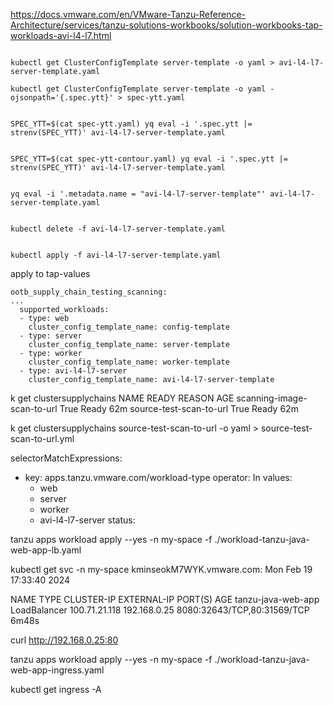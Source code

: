 https://docs.vmware.com/en/VMware-Tanzu-Reference-Architecture/services/tanzu-solutions-workbooks/solution-workbooks-tap-workloads-avi-l4-l7.html

```

kubectl get ClusterConfigTemplate server-template -o yaml > avi-l4-l7-server-template.yaml

kubectl get ClusterConfigTemplate server-template -o yaml -ojsonpath='{.spec.ytt}' > spec-ytt.yaml


SPEC_YTT=$(cat spec-ytt.yaml) yq eval -i '.spec.ytt |= strenv(SPEC_YTT)' avi-l4-l7-server-template.yaml


SPEC_YTT=$(cat spec-ytt-contour.yaml) yq eval -i '.spec.ytt |= strenv(SPEC_YTT)' avi-l4-l7-server-template.yaml


yq eval -i '.metadata.name = "avi-l4-l7-server-template"' avi-l4-l7-server-template.yaml


kubectl delete -f avi-l4-l7-server-template.yaml


kubectl apply -f avi-l4-l7-server-template.yaml
```

apply to tap-values
```
ootb_supply_chain_testing_scanning:
...
  supported_workloads:
  - type: web
    cluster_config_template_name: config-template
  - type: server
    cluster_config_template_name: server-template
  - type: worker
    cluster_config_template_name: worker-template
  - type: avi-l4-l7-server
    cluster_config_template_name: avi-l4-l7-server-template
```

k get clustersupplychains
NAME                         READY   REASON   AGE
scanning-image-scan-to-url   True    Ready    62m
source-test-scan-to-url      True    Ready    62m


k get clustersupplychains source-test-scan-to-url -o yaml > source-test-scan-to-url.yml

  selectorMatchExpressions:
  - key: apps.tanzu.vmware.com/workload-type
    operator: In
    values:
    - web
    - server
    - worker
    - avi-l4-l7-server
status:



tanzu apps workload apply --yes  -n my-space -f ./workload-tanzu-java-web-app-lb.yaml 

kubectl get svc -n my-space                                                                                                                         kminseokM7WYK.vmware.com: Mon Feb 19 17:33:40 2024

NAME                 TYPE           CLUSTER-IP      EXTERNAL-IP    PORT(S)                       AGE
tanzu-java-web-app   LoadBalancer   100.71.21.118   192.168.0.25   8080:32643/TCP,80:31569/TCP   6m48s

curl http://192.168.0.25:80



tanzu apps workload apply --yes  -n my-space -f ./workload-tanzu-java-web-app-ingress.yaml

kubectl get ingress -A

```
